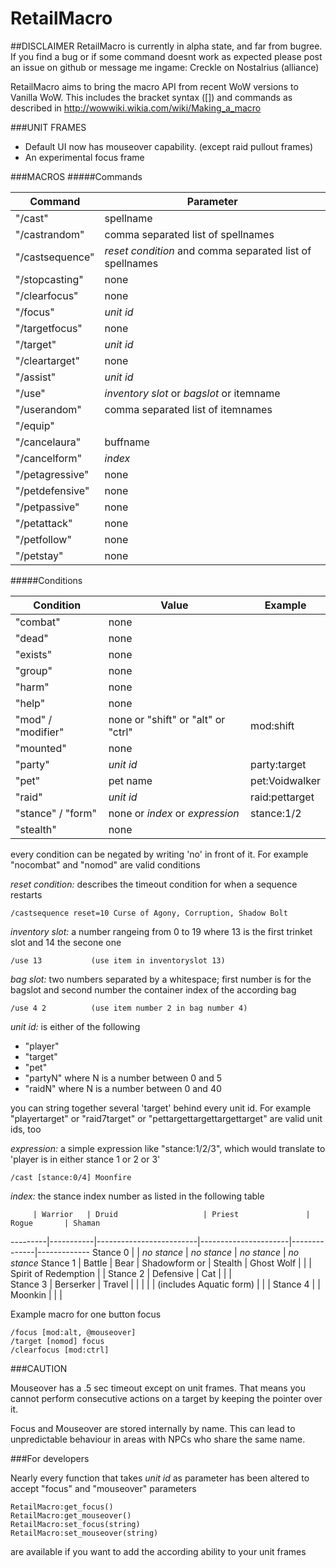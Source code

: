 # RetailMacro

##DISCLAIMER
RetailMacro is currently in alpha state, and far from bugree.
If you find a bug or if some command doesnt work as expected please post an issue on github or message me ingame: Creckle on Nostalrius (alliance)


RetailMacro aims to bring the macro API from recent WoW versions to Vanilla WoW. This includes the bracket syntax ([]) and commands as described in http://wowwiki.wikia.com/wiki/Making_a_macro

###UNIT FRAMES
* Default UI now has mouseover capability. (except raid pullout frames)
* An experimental focus frame 

###MACROS
#####Commands

Command         | Parameter
----------------|-------------
"/cast"         | spellname
"/castrandom"   | comma separated list of spellnames
"/castsequence" | _reset condition_ and comma separated list of spellnames
"/stopcasting"  | none
"/clearfocus"   | none
"/focus"        | _unit id_
"/targetfocus"  | none
"/target"       | _unit id_
"/cleartarget"  | none
"/assist"       | _unit id_
"/use"          | _inventory slot_ or _bagslot_ or itemname
"/userandom"    | comma separated list of itemnames
"/equip"        | 
"/cancelaura"   | buffname
"/cancelform"   | _index_
"/petagressive" | none
"/petdefensive" | none
"/petpassive"   | none
"/petattack"    | none
"/petfollow"    | none
"/petstay"      | none

#####Conditions

Condition          | Value                              | Example        
-------------------|------------------------------------|----------------
"combat"           | none                               |                
"dead"             | none                               |                
"exists"           | none                               |                
"group"            | none                               |                
"harm"             | none                               |                
"help"             | none                               |                
"mod" / "modifier" | none or "shift" or "alt" or "ctrl" | mod:shift      
"mounted"          | none                               |                
"party"            | _unit id_                          | party:target   
"pet"              | pet name                           | pet:Voidwalker 
"raid"             | _unit id_                          | raid:pettarget 
"stance" / "form"  | none or _index_ or _expression_    | stance:1/2     
"stealth"          | none                               |                

every condition can be negated by writing 'no' in front of it. For example "nocombat" and "nomod" are valid conditions

*reset condition:* describes the timeout condition for when a sequence restarts
```
/castsequence reset=10 Curse of Agony, Corruption, Shadow Bolt
```
*inventory slot:* a number rangeing from 0 to 19 where 13 is the first trinket slot and 14 the secone one
```
/use 13           (use item in inventoryslot 13)
```
*bag slot:* two numbers separated by a whitespace; first number is for the bagslot and second number the container index of the according bag
```
/use 4 2          (use item number 2 in bag number 4)
```
*unit id:* is either of the following
* "player"
* "target"
* "pet"
* "partyN" where N is a number between 0 and 5
* "raidN" where N is a number between 0 and 40

you can string together several 'target' behind every unit id. For example "playertarget" or "raid7target" or "pettargettargettargettarget" are valid unit ids, too

*expression:* a simple expression like "stance:1/2/3", which would translate to 'player is in either stance 1 or 2 or 3'
```
/cast [stance:0/4] Moonfire
```
*index:* the stance index number as listed in the following table

         | Warrior   | Druid                   | Priest               | Rogue	    | Shaman   
---------|-----------|-------------------------|----------------------|--------------|-------------
Stance 0 |           | _no stance_             | _no stance_          | _no stance_  | _no stance_
Stance 1 | Battle    | Bear 	           | Shadowform or        | Stealth 	    | Ghost Wolf 
         |           |                         | Spirit of Redemption |              |
Stance 2 | Defensive | Cat                     |                      |              | 			
Stance 3 | Berserker | Travel                  |                      |              |
         |           | (includes Aquatic form) | 		       |              |
Stance 4 |           | Moonkin                 |		       |              |

Example macro for one button focus
```
/focus [mod:alt, @mouseover]
/target [nomod] focus
/clearfocus [mod:ctrl]
```
###CAUTION

Mouseover has a .5 sec timeout except on unit frames.
That means you cannot perform consecutive actions on a target by keeping the pointer over it.
  
Focus and Mouseover are stored internally by name.
This can lead to unpredictable behaviour in areas with NPCs who share the same name.

###For developers

Nearly every function that takes *unit id* as parameter has been altered to accept "focus" and "mouseover"
parameters
```
RetailMacro:get_focus()
RetailMacro:get_mouseover()
RetailMacro:set_focus(string)
RetailMacro:set_mouseover(string)
```
are available if you want to add the according ability to your unit frames
